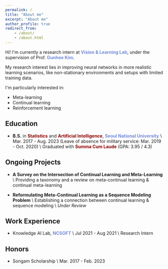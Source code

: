 ```yaml
---
permalink: /
title: "About me"
excerpt: "About me"
author_profile: true
redirect_from:
    - /about/
    - /about.html
---
```


Hi! I'm currently a research intern at <a href="https://vision.snu.ac.kr/" style="color: #7289da; text-decoration:none">**Vision & Learning Lab**</a>, under the supervision of Prof. <a href="https://vision.snu.ac.kr/gunhee/" style="color: #7289da; text-decoration:none">**Gunhee Kim**</a>.

My research interest lies in improving neural networks in more realistic learning scenarios, like non-stationary environments and setups with limited training data.

I'm particularly interested in:

-   Meta-learning
-   Continual learning
-   Reinforcement learning

## Education

-   **B.S.** in <span style="color:darkred">**Statistics**</span> and <span style="color:darkred">**Artificial Intelligence**</span>, <a href="https://en.snu.ac.kr/" style="color: #7289da; text-decoration: none;">**Seoul National University**</a> \\
    Mar. 2017 - Aug. 2023 (Leave of absence for military service: Mar. 2019 - Oct. 2020) \\
    Graduated with <span style="color:darkred">**Summa Cum Laude**</span> (GPA: 3.95 / 4.3)
    
## Ongoing Projects

-   **A Survey on the Intersection of Continual Learning and Meta-Learning** \\
    Providing a taxonomy and a review on meta-continual learning & continual meta-learning

-   **Reformulating Meta-Continual Learning as a Sequence Modeling Problem** \\
    Establishing a connection between continual learning & sequence modeling \\
    <em>Under Review</em>

## Work Experience

-   Knowledge AI Lab, <a href="https://kr.ncsoft.com/en/" style="color: #7289da; text-decoration: none;">**NCSOFT**</a> \\
    Jul 2021 - Aug 2021 \\
    Research Intern

## Honors

-   Songam Scholarship \\
    Mar. 2017 - Feb. 2023